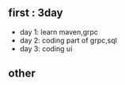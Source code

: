 ## first : 3day

- day 1: learn maven,grpc
- day 2: coding part of grpc,sql
- day 3: coding ui

## other